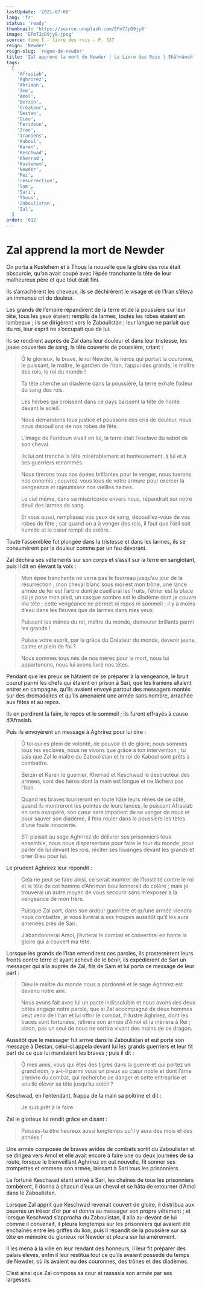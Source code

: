 ```yaml
---
lastUpdate: '2021-07-08'
lang: 'fr'
status: 'ready'
thumbnail: 'https://source.unsplash.com/EFm7JpD9jy8'
image: 'EFm7JpD9jy8.jpeg'
source: tome I - livre des rois - P. 337
reign: 'Newder'
reign-slug: 'regne-de-newder'
title: 'Zal apprend la mort de Newder | Le Livre des Rois | Shâhnâmeh'
tags:
  [
    'Afrasiab',
    'Aghrirez',
    'Ahriman',
    'âme',
    'Amol',
    'Berzin',
    'Créateur',
    'Destan',
    'Dieu',
    'Feridoun',
    'Iran',
    'Iraniens',
    'Kaboul',
    'Karen',
    'Keschwad',
    'Kherrad',
    'Kustehem',
    'Newder',
    'Reï',
    'résurrection',
    'Sam',
    'Sari',
    'Thous',
    'Zaboulistan',
    'Zal',
  ]
order: '012'
---
```


<!-- LTeX: language=fr -->

# Zal apprend la mort de Newder

On porta à Kustehem et à Thous la nouvelle que la gloire des rois était obscurcie, qu’on avait coupé avec l’épée tranchante la tête de leur malheureux père et que tout était fini.

Ils s’arrachèrent les cheveux, ils se déchirèrent le visage et de l’Iran s’éleva un immense cri de douleur.

Les grands de l’empire répandirent de la terre et de la poussière sur leur tête, tous les yeux étaient remplis de larmes, toutes les robes étaient en lambeaux ; ils se dirigèrent vers le Zaboulistan ; leur langue ne parlait que du roi, leur esprit ne s’occupait que de lui.

Ils se rendirent auprès de Zal dans leur douleur et dans leur tristesse, les joues couvertes de sang, la tête couverte de poussière, criant :

> Ô le glorieux, le brave, le roi Newder, le héros qui portait la couronne, le puissant, le maître, le gardien de l’Iran, l’appui des grands, le maître des rois, le roi du monde !
>
> Ta tête cherche un diadème dans la poussière, la terre exhale l’odeur du sang des rois.
>
> Les herbes qui croissent dans ce pays baissent la tête de honte devant le soleil.
>
> Nous demandons tous justice et poussons des cris de douleur, nous nous dépouillons de nos robes de fête.
>
> L’image de Feridoun vivait en lui, la terre était l’esclave du sabot de son cheval.
>
> Ils lui ont tranché la tête misérablement et honteusement, à lui et à ses guerriers renommés.
>
> Nous tirerons tous nos épées brillantes pour le venger, nous tuerons nos ennemis ; couvrez-vous tous de votre armure pour exercer la vengeance et rajeunissez nos vieilles haines.
>
> Le ciel même, dans sa miséricorde envers nous, répandrait sur notre deuil des larmes de sang.
>
> Et vous aussi, remplissez vos yeux de sang, dépouillez-vous de vos robes de fête ; car quand on a à venger des rois, il faut que l’œil soit humide et le cœur rempli de colère.

Toute l’assemblée fut plongée dans la tristesse et dans les larmes, ils se consumèrent par la douleur comme par un feu dévorant.

Zal déchira ses vêtements sur son corps et s’assit sur la terre en sanglotant, puis il dit en élevant la voix :

> Mon épée tranchante ne verra pas le fourreau jusqu’au jour de la résurrection ; mon cheval blanc sous moi est mon trône, une lance armée de fer est l’arbre dont je cueillerai les fruits, l’étrier est la place où je pose mon pied, un casque sombre est le diadème dont je couvre ma tête ; cette vengeance ne permet ni repos ni sommeil ; il y a moins d’eau dans les fleuves que de larmes dans mes yeux.
>
> Puissent les mânes du roi, maître du monde, demeurer brillants parmi les grands !
>
> Puisse votre esprit, par la grâce du Créateur du monde, devenir jeune, calme et plein de foi ?
>
> Nous sommes tous nés de nos mères pour la mort, nous lui appartenons, nous lui avons livré nos têtes.

Pendant que les preux se hâtaient de se préparer à la vengeance, le bruit courut parmi les chefs qui étaient en prison à Sari, que les Iraniens allaient entrer en campagne, qu’ils avaient envoyé partout des messagers montés sur des dromadaires et qu’ils amenaient une armée sans nombre, arrachée aux fêtes et au repos.

Ils en perdirent la faim, le repos et le sommeil ; ils furent effrayés à cause d’Afrasiab.

Puis ils envoyèrent un message à Aghrirez pour lui dire :

> Ô toi qui es plein de volonté, de pouvoir et de gloire, nous sommes tous tes esclaves, nous ne vivons que grâce à ton intervention ; tu sais que Zal le maître du Zaboulistan et le roi de Kaboul sont prêts à combattre.
>
> Berzin et Karen le guerrier, Kherrad et Keschwad le destructeur des armées, sont des héros dont la main est longue et ne lâchera pas l’Iran.
>
> Quand les braves tourneront en toute hâte leurs rênes de ce côté, quand ils montreront les pointes de leurs lances, le puissant Afrasiab en sera exaspéré, son cœur sera impatient de se venger de nous et pour sauver son diadème, il fera rouler dans la poussière les tètes d’une foule innocente.
>
> S’il plaisait au sage Aghrirez de délivrer ses prisonniers tous ensemble, nous nous disperserions pour faire le tour du monde, pour parler de lui devant les rois, réciter ses louanges devant les grands et prier Dieu pour lui.

Le prudent Aghrirez leur répondit :

> Cela ne peut se faire ainsi, ce serait montrer de l’hostilité contre le roi et la tête de cet homme d’Ahriman bouillonnerait de colère ; mais je trouverai un autre moyen de vous secourir sans m’exposer à la vengeance de mon frère.
>
> Puisque Zal part, dans son ardeur guerrière et qu’une armée viendra nous combattre, je vous livrerai à ses troupes aussitôt qu’il les aura amenées près de Sari.
>
> J’abandonnerai Amol, j’éviterai le combat et convertirai en honte la gloire qui a couvert ma tête.

Lorsque les grands de l’Iran entendirent ces paroles, ils prosternèrent leurs fronts contre terre et ayant achevé de le bénir, ils expédièrent de Sari un messager qui alla auprès de Zal, fils de Sam et lui porta ce message de leur part :

> Dieu le maître du monde nous a pardonné et le sage Aghrirez est devenu notre ami.
>
> Nous avons fait avec lui un pacte indissoluble et nous avons des deux côtés engagé notre parole, que si Zal accompagné de deux hommes veut venir de l’Iran et lui offrir le combat, l’illustre Aghrirez, dont les traces sont fortunées, retirera son armée d’Amol et la mènera à Reï ; sinon, pas un seul de nous ne sortira vivant des mains de ce dragon.

Aussitôt que le messager fut arrivé dans le Zaboulistan et eut porté son message à Destan, celui-ci appela devant lui les grands guerriers et leur fit part de ce que lui mandaient les braves ; puis il dit :

> Ô mes amis, vous qui êtes des tigres dans la guerre et qui portez un grand nom, y a-t-il parmi vous un preux au cœur noble et dont l’âme s’enivre du combat, qui recherche ce danger et cette entreprise et veuille élever sa tête jusqu’au soleil ?

Keschwad, en l’entendant, frappa de la main sa poitrine et dit :

> Je suis prêt à le faire.

Zal le glorieux lui rendit grâce en disant :

> Puisses-tu être heureux aussi longtemps qu’il y aura des mois et des années !

Une armée composée de braves avides de combats sortit du Zaboulistan et se dirigea vers Amol et elle avait encore à faire une ou deux journées de sa route, lorsque le bienveillant Aghrirez en eut nouvelle, fit sonner ses trompettes et emmena son armée, laissant à Sari tous les prisonniers.

Le fortuné Keschwad étant arrivé à Sari, les chaînes de tous les prisonniers tombèrent, il donna à chacun d’eux un cheval et se hâta de retourner d’Amol dans le Zaboulistan.

Lorsque Zal apprit que Keschwad revenait couvert de gloire, il distribua aux pauvres un trésor d’or pur et donna au messager son propre vêtement ; et lorsque Keschwad s’approcha du Zaboulistan, il alla au-devant de lui comme il convenait, il pleura longtemps sur les prisonniers qui avaient été enchaînés entre les griffes du lion, puis il répandit de la poussière sur sa tête en mémoire du glorieux roi Newder et pleura sur lui amèrement.

Il les mena à la ville en leur rendant des honneurs, il leur fit préparer des palais élevés, enfin il leur restitua tout ce qu’ils avaient possédé du temps de Newder, où ils avaient eu des couronnes, des trônes et des diadèmes.

C’est ainsi que Zal composa sa cour et rassasia son armée par ses largesses.
